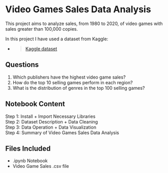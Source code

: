 # Video Games Sales Data Analysis
This project aims to analyze sales, from 1980 to 2020, of video games with sales greater than 100,000 copies.

In this project I have used a dataset from Kaggle:
- >[Kaggle dataset](https://www.kaggle.com/datasets/gregorut/videogamesales)
## Questions
1. Which publishers have the highest video game sales?
2. How do the top 10 selling games perform in each region?
3. What is the distribution of genres in the top 100 selling games?

## Notebook Content
Step 1: Install + Import Necessary Libraries\
Step 2: Dataset Description + Data Cleaning\
Step 3: Data Operation + Data Visualization\
Step 4: Summary of Video Games Sales Data Analysis

## Files Included
- .ipynb Notebook
- Video Game Sales .csv file
